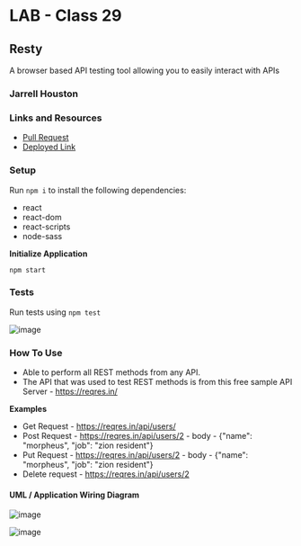 # LAB - Class 29

## Resty

A browser based API testing tool allowing you to easily interact with APIs

### Jarrell Houston

### Links and Resources

- [Pull Request](https://github.com/Jarrell28/resty/pull/2/)
- [Deployed Link](https://youthful-goldwasser-17fd32.netlify.app/)

### Setup

Run ``` npm i ``` to install the following dependencies:

 - react
 - react-dom
 - react-scripts
 - node-sass

 **Initialize Application**

``` npm start ```

### Tests

Run tests using ``` npm test ```

![image](https://user-images.githubusercontent.com/33704616/119578547-51296e80-bd82-11eb-8551-d979be286b6e.png)


### How To Use

 - Able to perform all REST methods from any API. 
 - The API that was used to test REST methods is from this free sample API Server - https://reqres.in/
 
 **Examples**
 
 - Get Request - https://reqres.in/api/users/
 - Post Request - https://reqres.in/api/users/2 - body - {"name": "morpheus", "job": "zion resident"}
 - Put Request - https://reqres.in/api/users/2 - body - {"name": "morpheus", "job": "zion resident"}
 - Delete request - https://reqres.in/api/users/2

#### UML / Application Wiring Diagram

![image](https://user-images.githubusercontent.com/33704616/119915721-b8812300-bf28-11eb-92d3-835dea1dd4a5.png)


![image](https://user-images.githubusercontent.com/33704616/119914271-6c80af00-bf25-11eb-85f9-ab7804d2d421.png)

